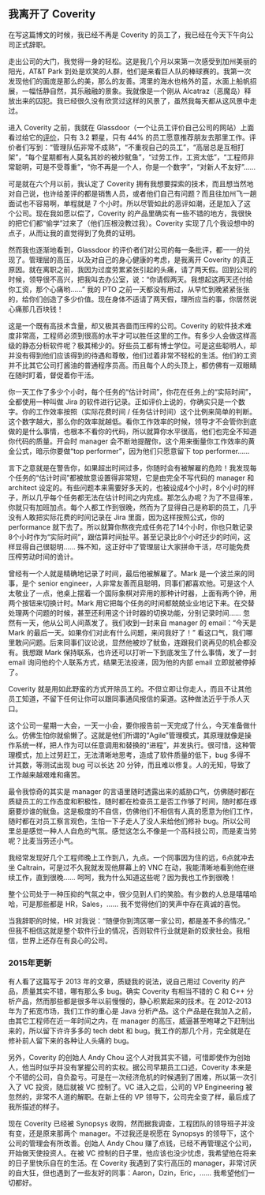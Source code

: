 <div class="inner">
<h2>我离开了 Coverity</h2>
<p>在写这篇博文的时候，我已经不再是 Coverity 的员工了，我已经在今天下午向公司正式辞职。</p>
<p>走出公司的大门，我觉得一身的轻松。这是我几个月以来第一次感受到加州美丽的阳光，AT&amp;T Park 到处是欢笑的人群，他们是来看巨人队的棒球赛的。我第一次发现他们的面庞是那么的美，那么的友善。湾里的海水也格外的蓝，水面上船帆招展，一幅恬静自然，其乐融融的景象。我就像是一个刚从 Alcatraz（恶魔岛）释放出来的囚犯。我已经很久没有欣赏过这样的风景了，虽然我每天都从这风景中走过。</p>
<p>进入 Coverity 之前，我就在 Glassdoor（一个让员工评价自己公司的网站）上面看过给它的<a href="http://www.glassdoor.com/Reviews/Coverity-Reviews-E231988.htm">评价</a>，只有 3.2 颗星，只有 44% 的员工愿意推荐朋友去那里工作。评价者们写到：“管理队伍非常不成熟”，“不重视自己的员工”，“高层总是互相打架”，“每个星期都有人莫名其妙的被炒鱿鱼”，“过劳工作，工资太低”，“工程师非常聪明，可是不受尊重”，“你不再是一个人，你是一个数字”，“对新人不友好”……</p>
<p>可是就在六个月以前，我认定了 Coverity 拥有我想要探索的技术，而且想当然地对自己说，也许给差评的都是销售人员，或者他们自己有问题？而且往加州飞一趟面试也不容易啊，单程就是 7 个小时。所以尽管如此的恶评如潮，还是加入了这个公司。现在我如愿以偿了，Coverity 的产品里确实有一些不错的地方，我很快的把它们都“偷学”过来了（他们压根没教过我）。Coverity 实现了几个我设想中的点子，从而让我的直觉得到了免费的证明。</p>
<p>然而我也逐渐地看到，Glassdoor 的评价者们对公司的每一条批评，都一一的兑现了。管理层的高压，以及对自己的身心健康的考虑，是我离开 Coverity 的真正原因。就在离职之前，我因为过度劳累紧张引起的头痛，请了两天假。回到公司的时候，领导很不高兴，把我叫去办公室，说：“你请假两天。我想起这两天还付给你工资，那个心痛哟……” 我的 PTO 之前一天都没有用过，从早忙到晚紧紧张张的，给你们创造了多少价值。现在身体不适请了两天假，理所应当的事，你居然说心痛那几百块钱！</p>
<p>这是一个既有高技术含量，却又极其吝啬而压榨的公司。Coverity 的软件技术难度非常高，工程师必须到很高的水平才可以胜任这里的工作。有多少人会做这样高级的静态分析软件呢？极其稀少的。好些员工都有博士学位。可是这些聪明人，却并没有得到他们应该得到的待遇和尊敬，他们过着非常不轻松的生活。他们的工资并不比其它公司打酱油的普通程序员高。而且每个人的头顶上，都仿佛有一双眼睛在随时盯着，督促着你干活。</p>
<p>你一天工作了多少个小时，每个任务的“估计时间”，你花在任务上的“实际时间”，全都使用一种叫做 Jira 的软件进行记录。正如评价上说的，你确实只是一个数字。你的工作效率按照（实际花费时间 / 任务估计时间）这个比例来简单的判断。这个数字越大，那么你的效率就越低。看你工作效率的时候，领导才不会管你到底做的是什么事情，也根本不看你的代码，所以就算你水平很高，他们也完全不知道你代码的质量。开会时 manager 会不断地提醒你，这个用来衡量你工作效率的黄金公式，暗示你要做“top performer”，因为他们只愿意留下 top performer……</p>
<p>言下之意就是在警告你，如果超出时间过多，你随时会有被解雇的危险！我发现每个任务的“估计时间”都被故意设置得非常短，它是由完全不写代码的 manager 和 architect 设定的。有些问题本来需要好多天的，也被设成4个小时，8个小时的样子，所以几乎每个任务都无法在估计时间之内完成。那怎么办呢？为了不显得笨，你就只有加班加点。每个人都工作到很晚，然而为了显得自己是称职的员工，几乎没有人敢把实际花费的时间记录在 Jira 里面，因为这样按照公式，你的 performance 就下去了。所以就算你熬夜完成任务花了14个小时，你也只敢记录8个小时作为“实际时间”，跟估算时间扯平。甚至记录比8个小时还少的时间，这样显得自己很聪明…… 殊不知，这正好中了管理层让大家拼命干活，尽可能免费压榨劳动时间的诡计。</p>
<p>曾经有一个人就是精确地记录了时间，最后他被解雇了。Mark 是一个波兰来的同事，是个 senior engineer，人非常友善而且聪明，同事们都喜欢他。可是这个人太敬业了一点，他桌上摆着一个国际象棋对弈用的那种计时器，上面有两个钟，用两个按钮来切换计时。Mark 用它把每个任务的时间都兢兢业业地记下来。在交替处理两个问题的时候，甚至还利用这个计时器的切换功能，分别记录时间…… 忽然有一天，他从公司人间蒸发了。我们收到一封来自 manager 的 email：“今天是 Mark 的最后一天。如果你们对此有什么问题，来问我好了！” 看这口气，我们哪里敢问问题。后来同事们议论说，显然他被炒了鱿鱼，连跟我们说再见的机会都没有。我想跟 Mark 保持联系，也许还可以打听一下到底发生了什么事情，发了一封 email 询问他的个人联系方式，结果无法投递，因为他的内部 email 立即就被停掉了。</p>
<p>Coverity 就是用如此野蛮的方式开除员工的。不但立即让你走人，而且不让其他员工知道，不留下任何让你可以跟同事通风报信的渠道。这种做法近乎于杀人灭口。</p>
<p>这个公司一星期一大会，一天一小会，要你报告前一天完成了什么，今天准备做什么。仿佛生怕你就偷懒了。这就是他们所谓的“Agile”管理模式，其原理就像是操作系统一样，把人作为可以任意调用和替换的“进程”，并发执行。很可惜，这种管理模式，加上过劳赶工，无法清晰地思考，造成了软件质量的低下，bug 多得不计其数，等测试出现 bug 可以长达 20 分钟，而且难以修复。人的无知，导致了工作越来越艰难和痛苦。</p>
<p>最令我惊奇的其实是 manager 的言语里随时透露出来的威胁口气，仿佛随时都在质疑员工的工作态度和积极性，随时都在检查员工是否工作够了时间，随时都在琢磨要炒谁的鱿鱼。这是极度的不自信，仿佛他们不相信有人真的愿意为他们工作，随时都在对员工察言观色，生怕一下子走人了没人来给他们修补 bug。所以公司里总是感觉一种人人自危的气氛。感觉这怎么不像是一个高科技公司，而是麦当劳呢？比麦当劳还小气。</p>
<p>我经常发现好几个工程师晚上工作到八，九点。一个同事因为住的远，6点就冲去坐 Caltrain，可是过不久我就发现他屏幕上的 VNC 在动，我能清晰地看到他在继续工作，直到很晚…… 呵呵，我为什么知道这些呢？因为我也工作到很晚！</p>
<p>整个公司处于一种压抑的气氛之中，很少见到人们的笑脸。有少数的人总是嘻嘻哈哈，可是那些都是 HR，Sales，…… 我不觉得他们的笑声中存在真诚的喜悦。</p>
<p>当我辞职的时候，HR 对我说：“随便你到湾区哪一家公司，都是差不多的情况。” 但我不相信这就是整个软件行业的情况，否则软件行业就是新的奴隶社会。我相信，世界上还存在有良心的公司。</p>
<h3 id="2015年更新">2015年更新</h3>
<p>有人看了这篇写于 2013 年的文章，质疑我的说法，说自己用过 Coverity 的产品，质量其实不错，哪有那么多 bug。确实 Coverity 有相当不错的 C 和 C++ 分析产品，然而那些都是很多年以前慢慢的，静心积累起来的技术。在 2012-2013 年为了拓宽市场，我们工作的重心是 Java 分析产品。这个产品是在我加入之前，由其它工程师在近一年时间之内，在 manager 的高压，威逼甚至咆哮之下赶制出来的，所以留下许许多多的 tech debt 和 bug。我工作的那几个月，完全就是在修补前人留下来的各种让人头痛的 bug。</p>
<p>另外，Coverity 的创始人 Andy Chou 这个人对我其实不错，可惜即使作为创始人，他当时似乎并没有掌握公司的实权。据公司早期员工口述，Coverity 本来是个不错的公司，自负盈亏。可是在一次经济危机的时候遇到了困难，所以第一次引入了 VC 投资，随后就被 VC 控制了。VC 进入之后，公司的 VP Engineering 被忽然的，非常不人道的解职。在新上任的 VP 领导下，公司完全变了样，最后成了我所描述的样子。</p>
<p>现在 Coverity 已经被 Synopsys 收购，然而据我调查，工程团队的领导班子并没有变，还是原来那两个 manager。不过我还是祝愿在 Synopsys 的领导下，这个公司的管理会有所改善。创始人 Andy Chou 赚了点钱，已经不再管理这个公司，开始做天使投资人。在被 VC 控制的日子里，他应该也没少忧虑，我希望他在将来的日子里快乐自在的生活。在 Coverity 我遇到了实行高压的 manager，非常讨厌的自大狂，但也遇到了一些友好的同事：Aaron，Dzin，Eric，…… 我希望他们一切都好。</p>
</div>
<!--
<div class="ad-banner" style="margin-top: 5px">
<script async src="//pagead2.googlesyndication.com/pagead/js/adsbygoogle.js"></script>
<ins class="adsbygoogle"
                    style="display:inline-block;width:100%;height:90px"
                    data-ad-client="ca-pub-1331524016319584"
                    data-ad-slot="6657867155"></ins>
<script>(adsbygoogle = window.adsbygoogle || []).push({});</script>
</div>
        -->
<script data-ad-client="ca-pub-1331524016319584" async
            src="https://pagead2.googlesyndication.com/pagead/js/adsbygoogle.js">
</script>
    